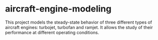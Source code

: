 # aircraft-engine-modeling
This project models the steady-state behavior of three different types of aircraft engines: turbojet, turbofan and ramjet. It allows the study of their performance at different operating conditions.
